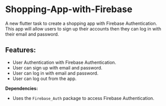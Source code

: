 # Shopping-App-with-Firebase

A new flutter task to create a shopping app with Firebase Authentication. This app will allow users to sign up their accounts then they can log in with their email and password.

## **Features:**

- User Authentication with Firebase Authentication.
- User can sign up with email and password.
- User can log in with email and password.
- User can log out from the app.

**Dependencies:**

- Uses the `Firebase_Auth` package to access Firebase Authentication.
